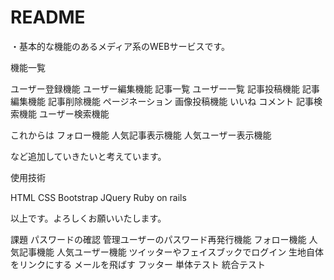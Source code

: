 # README
・基本的な機能のあるメディア系のWEBサービスです。

機能一覧

ユーザー登録機能
ユーザー編集機能
記事一覧
ユーザー一覧
記事投稿機能
記事編集機能
記事削除機能
ページネーション
画像投稿機能
いいね
コメント
記事検索機能
ユーザー検索機能

これからは
フォロー機能
人気記事表示機能
人気ユーザー表示機能

など追加していきたいと考えています。

使用技術

HTML CSS
Bootstrap
JQuery
Ruby on rails 

以上です。よろしくお願いいたします。

課題
パスワードの確認
管理ユーザーのパスワード再発行機能
フォロー機能
人気記事機能
人気ユーザー機能
ツイッターやフェイスブックでログイン
生地自体をリンクにする
メールを飛ばす
フッター
単体テスト
統合テスト


